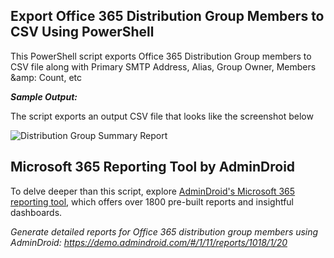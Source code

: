 ## Export Office 365 Distribution Group Members to CSV Using PowerShell
This PowerShell script exports Office 365 Distribution Group members to CSV file along with Primary SMTP Address, Alias, Group Owner, Members &amp: Count, etc

***Sample Output:*** 

The script exports an output CSV file that looks like the screenshot below

![Distribution Group Summary Report](https://o365reports.com/wp-content/uploads/2019/05/get-Office-365-distribution-group-members-report-3-768x109.png?v=1705576873)

## Microsoft 365 Reporting Tool by AdminDroid 
To delve deeper than this script, explore [AdminDroid's Microsoft 365 reporting tool](https://admindroid.com/?src=GitHub), which offers over 1800 pre-built reports and insightful dashboards.

*Generate detailed reports for Office 365 distribution group members using AdminDroid: <https://demo.admindroid.com/#/1/11/reports/1018/1/20>*

